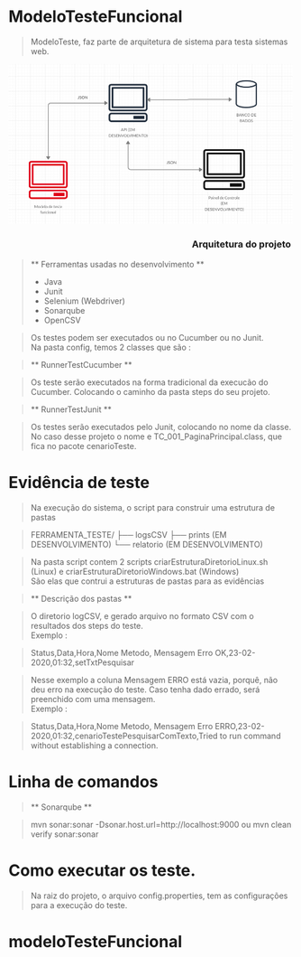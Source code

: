 # ModeloTesteFuncional

> ModeloTeste, faz parte de arquitetura de sistema para testa sistemas web.</br> 

![Semantic description of image](./diagrama.png)</p>
<h3> &nbsp;&nbsp;&nbsp;&nbsp;&nbsp;&nbsp;&nbsp;&nbsp;&nbsp;&nbsp;&nbsp;&nbsp;&nbsp;
&nbsp;&nbsp;&nbsp;&nbsp;&nbsp;&nbsp;&nbsp;&nbsp;&nbsp;&nbsp;&nbsp;&nbsp;&nbsp;
&nbsp;&nbsp;&nbsp;&nbsp;&nbsp;&nbsp;&nbsp;&nbsp;&nbsp;&nbsp;&nbsp;&nbsp;&nbsp;
&nbsp;&nbsp;&nbsp;&nbsp;&nbsp;&nbsp;&nbsp;&nbsp;&nbsp;&nbsp;&nbsp;&nbsp;&nbsp;
&nbsp;&nbsp;&nbsp;&nbsp;&nbsp;&nbsp;&nbsp;&nbsp;&nbsp;&nbsp;&nbsp;&nbsp;&nbsp;
&nbsp;&nbsp;&nbsp;&nbsp;&nbsp;&nbsp;&nbsp;&nbsp;&nbsp;&nbsp;&nbsp;&nbsp;&nbsp;
 Arquitetura do projeto </h3>

> ** Ferramentas usadas no desenvolvimento ** </br>
> * Java
> * Junit
> * Selenium (Webdriver)
> * Sonarqube
> * OpenCSV </br>

> Os testes podem ser executados ou no Cucumber ou no Junit. </br>
> Na pasta config, temos 2 classes que são :

> ** RunnerTestCucumber ** </br>

> 	Os teste serão executados na forma tradicional da execucão do Cucumber.
> 	Colocando o caminho da pasta steps do seu projeto.
	
> ** RunnerTestJunit ** </br>

> 	Os testes serão executados pelo Junit, colocando no nome da classe.
> 	No caso desse projeto o nome e TC_001_PaginaPrincipal.class, que fica no pacote cenarioTeste.

# Evidência de teste

> Na execução do sistema, o script para construir uma estrutura de pastas

> 	FERRAMENTA_TESTE/
> 	├── logsCSV
> 	├── prints (EM DESENVOLVIMENTO)
> 	└── relatorio (EM DESENVOLVIMENTO)

> Na pasta script contem 2 scripts criarEstruturaDiretorioLinux.sh (Linux) e criarEstruturaDiretorioWindows.bat (Windows) </br>
> São elas que contrui a estruturas de pastas para as evidências 

> ** Descrição dos pastas ** </b>

> O diretorio logCSV, e gerado arquivo no formato CSV com o resultados dos steps do teste.</br>
> Exemplo :

> 	Status,Data,Hora,Nome Metodo, Mensagem Erro
> 	OK,23-02-2020,01:32,setTxtPesquisar  

> Nesse exemplo a coluna Mensagem ERRO está vazia, porquê, não deu erro na execução do teste.
> Caso tenha dado errado, será preenchido com uma mensagem. </br>
> Exemplo : 

> 	Status,Data,Hora,Nome Metodo, Mensagem Erro
> 	ERRO,23-02-2020,01:32,cenarioTestePesquisarComTexto,Tried to run command without establishing a connection.


# Linha de comandos

> ** Sonarqube ** </br>

> 	mvn sonar:sonar -Dsonar.host.url=http://localhost:9000
> 	ou
> 	mvn clean verify sonar:sonar

# Como executar os teste.

> Na raiz do projeto, o arquivo config.properties, tem as configurações para a execução do teste.


# modeloTesteFuncional
